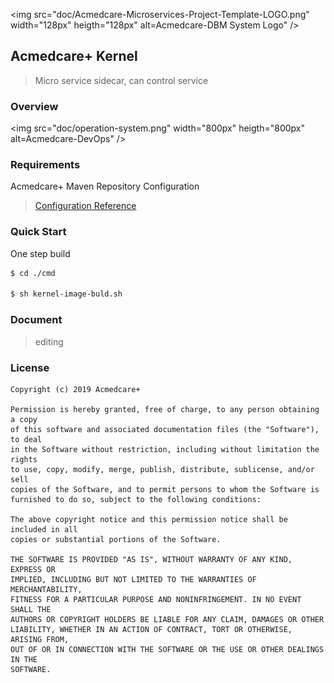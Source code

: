 <img src="doc/Acmedcare-Microservices-Project-Template-LOGO.png" width="128px" heigth="128px" alt=Acmedcare-DBM System Logo" />

## Acmedcare+ Kernel

> Micro service sidecar, can control service

### Overview
<img src="doc/operation-system.png" width="800px" heigth="800px" alt=Acmedcare-DevOps" />

### Requirements

Acmedcare+ Maven Repository Configuration

> [Configuration Reference](http://115.29.47.72:8082/acmedback/Acmedcare-Maven-Nexus/blob/master/README.md)

### Quick Start

One step build
```bash
$ cd ./cmd

$ sh kernel-image-buld.sh

```

### Document

> editing

### License
 
```
Copyright (c) 2019 Acmedcare+

Permission is hereby granted, free of charge, to any person obtaining a copy
of this software and associated documentation files (the "Software"), to deal
in the Software without restriction, including without limitation the rights
to use, copy, modify, merge, publish, distribute, sublicense, and/or sell
copies of the Software, and to permit persons to whom the Software is
furnished to do so, subject to the following conditions:

The above copyright notice and this permission notice shall be included in all
copies or substantial portions of the Software.

THE SOFTWARE IS PROVIDED "AS IS", WITHOUT WARRANTY OF ANY KIND, EXPRESS OR
IMPLIED, INCLUDING BUT NOT LIMITED TO THE WARRANTIES OF MERCHANTABILITY,
FITNESS FOR A PARTICULAR PURPOSE AND NONINFRINGEMENT. IN NO EVENT SHALL THE
AUTHORS OR COPYRIGHT HOLDERS BE LIABLE FOR ANY CLAIM, DAMAGES OR OTHER
LIABILITY, WHETHER IN AN ACTION OF CONTRACT, TORT OR OTHERWISE, ARISING FROM,
OUT OF OR IN CONNECTION WITH THE SOFTWARE OR THE USE OR OTHER DEALINGS IN THE
SOFTWARE.

```